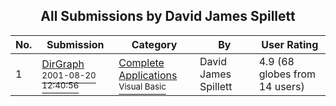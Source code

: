 ﻿<div align="center">

## All Submissions by David James Spillett

</div>

No.  | Submission | Category | By   | User Rating
---- | ---------- | -------- | ---- | -----------
1 | [DirGraph<br /><sup>2001-08-20 12:40:56</sup>](https://github.com/Planet-Source-Code/david-james-spillett-dirgraph__1-26403) | [Complete Applications<br /><sup>Visual Basic</sup>](../ByCategory/complete-applications__1-27.md) | David James Spillett | 4.9 (68 globes from 14 users)
